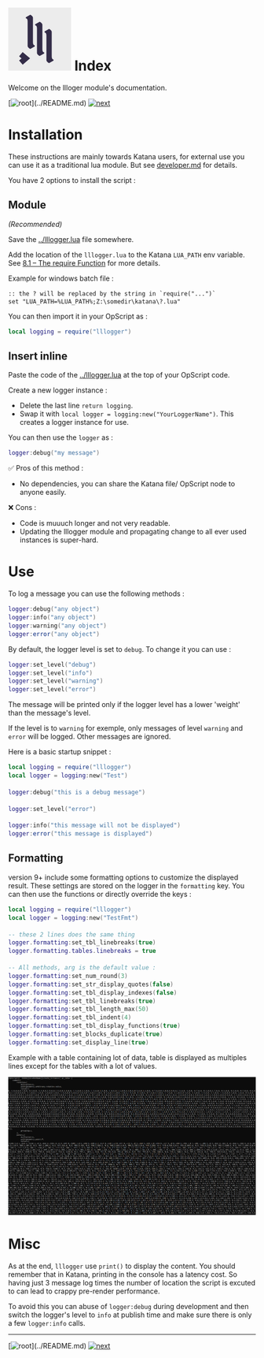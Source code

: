# ![kui logo](./img/logo.svg) Index

Welcome on the llloger module's documentation.

[![root](https://img.shields.io/badge/back_to_root-536362?)](../README.md)
[![next](https://img.shields.io/badge/▶_next_page-developer-4f4f4f?labelColor=fcb434)](DEVELOPER.md)


# Installation

These instructions are mainly towards Katana users, for external use you
can use it as a traditional lua module. But see [developer.md](DEVELOPER.md#using-outside-of-katana)
for details.

You have 2 options to install the script :

## Module

_(Recommended)_

Save the [../lllogger.lua](../lllogger.lua) file somewhere.

Add the location of the `lllogger.lua` to the Katana `LUA_PATH` env variable.
See [8.1 – The require Function](https://www.lua.org/pil/8.1.html) for more details.

Example for windows batch file :

```batch
:: the ? will be replaced by the string in `require("...")`
set "LUA_PATH=%LUA_PATH%;Z:\somedir\katana\?.lua"
```

You can then import it in your OpScript as :

```lua
local logging = require("lllogger")
```


## Insert inline

Paste the code of the [../lllogger.lua](../lllogger.lua) at
the top of your OpScript code.

Create a new logger instance :

- Delete the last line `return logging`.
- Swap it with `local logger = logging:new("YourLoggerName")`. This creates a
logger instance for use.

You can then use the `logger` as :
```lua
logger:debug("my message")
```

✅ Pros of this method :
- No dependencies, you can share the Katana file/ OpScript node to anyone easily.

❌ Cons :
- Code is muuuch longer and not very readable.
- Updating the lllogger module and propagating change to all ever used instances
is super-hard.

# Use

To log a message you can use the following methods :

```lua
logger:debug("any object")
logger:info("any object")
logger:warning("any object")
logger:error("any object")
```

By default, the logger level is set to `debug`.
To change it you can use :

```lua
logger:set_level("debug")
logger:set_level("info") 
logger:set_level("warning")
logger:set_level("error")
```

The message will be printed only if the logger level has a lower 'weight'
than the message's level.

If the level is to `warning` for exemple, only messages of level `warning` and `error`
will be logged. Other messages are ignored.

Here is a basic startup snippet :

```lua
local logging = require("lllogger")
local logger = logging:new("Test")

logger:debug("this is a debug message")

logger:set_level("error")

logger:info("this message will not be displayed")
logger:error("this message is displayed")
```


## Formatting

version 9+ include some formatting options to customize the displayed result.
These settings are stored on the logger in the `formatting` key. You can then 
use the functions or directly override the keys :

```lua
local logging = require("lllogger")
local logger = logging:new("TestFmt")

-- these 2 lines does the same thing
logger.formatting:set_tbl_linebreaks(true)
logger.formatting.tables.linebreaks = true

-- All methods, arg is the default value :
logger.formatting:set_num_round(3)
logger.formatting:set_str_display_quotes(false)
logger.formatting:set_tbl_display_indexes(false)
logger.formatting:set_tbl_linebreaks(true)
logger.formatting:set_tbl_length_max(50)
logger.formatting:set_tbl_indent(4)
logger.formatting:set_tbl_display_functions(true)
logger.formatting:set_blocks_duplicate(true)
logger.formatting:set_display_line(true)

```

Example with a table containing lot of data, table is displayed as multiples
lines except for the tables with a lot of values.

![fomatting demo](img/fmt-demo.png)

# Misc

As at the end, `lllogger` use `print()` to display the content. 
You should remember that in Katana, printing in the console has a latency cost. 
So having just 3 message log times the number of location the script is excuted
to can lead to crappy pre-render performance.

To avoid this you can abuse of `logger:debug` during development and then switch
the logger's level to `info` at publish time and make
sure there is only a few `logger:info` calls.

---

[![root](https://img.shields.io/badge/back_to_root-536362?)](../README.md)
[![next](https://img.shields.io/badge/▶_next_page-developer-4f4f4f?labelColor=fcb434)](DEVELOPER.md)
